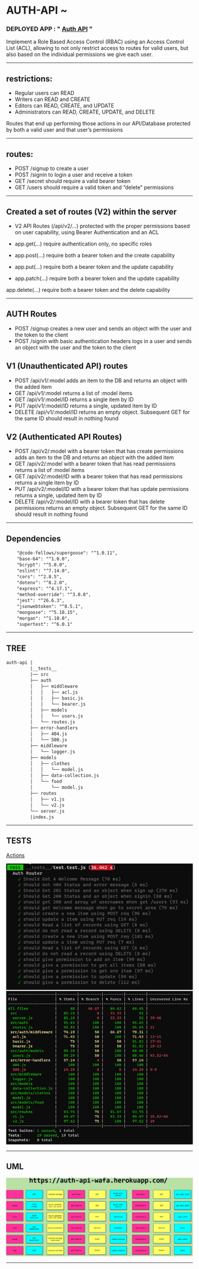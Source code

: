 # AUTH-API ~

### DEPLOYED APP : " [Auth API](https://wafa-auth-api.herokuapp.com/) "

Implement a Role Based Access Control (RBAC) using an Access Control List (ACL), allowing to not only restrict access to routes for valid users, but also based on the individual permissions we give each user.

***

## restrictions:

- Regular users can READ
- Writers can READ and CREATE
- Editors can READ, CREATE, and UPDATE
- Administrators can READ, CREATE, UPDATE, and DELETE

Routes that end up performing those actions in our API/Database protected by both a valid user and that user’s permissions

***

## routes:

- POST /signup to create a user
- POST /signin to login a user and receive a token
- GET /secret should require a valid bearer token
- GET /users should require a valid token and “delete” permissions

***

## Created a set of routes (V2) within the server

- V2 API Routes (/api/v2/...) protected with the proper permissions based on user capability, using Bearer Authentication and an ACL

- app.get(...) require authentication only, no specific roles

- app.post(...) require both a bearer token and the create capability

- app.put(...) require both a bearer token and the update capability

- app.patch(...) require both a bearer token and the update capability

app.delete(...) require both a bearer token and the delete capability

***

## AUTH Routes

- POST /signup creates a new user and sends an object with the user and the token to the client
- POST /signin with basic authentication headers logs in a user and sends an object with the user and the token to the client

## V1 (Unauthenticated API) routes
- POST /api/v1/:model adds an item to the DB and returns an object with the added item
- GET /api/v1/:model returns a list of :model items
- GET /api/v1/:model/ID returns a single item by ID
- PUT /api/v1/:model/ID returns a single, updated item by ID
- DELETE /api/v1/:model/ID returns an empty object. Subsequent GET for the same ID should result in nothing found

## V2 (Authenticated API Routes)

- POST /api/v2/:model with a bearer token that has create permissions adds an item to the DB and returns an object with the added item
- GET /api/v2/:model with a bearer token that has read permissions returns a list of :model items
- GET /api/v2/:model/ID with a bearer token that has read permissions returns a single item by ID
- PUT /api/v2/:model/ID with a bearer token that has update permissions returns a single, updated item by ID
- DELETE /api/v2/:model/ID with a bearer token that has delete permissions returns an empty object. Subsequent GET for the same ID should result in nothing found

***

## Dependencies

```
    "@code-fellows/supergoose": "^1.0.11",
    "base-64": "^1.0.0",
    "bcrypt": "^5.0.0",
    "eslint": "^7.14.0",
    "cors": "^2.8.5",
    "dotenv": "^8.2.0",
    "express": "^4.17.1",
    "method-override": "^3.0.0",
    "jest": "^26.6.3",
    "jsonwebtoken": "^8.5.1",
    "mongoose": "^5.10.15",
    "morgan": "^1.10.0",
    "supertest": "^6.0.1"
```

***

## TREE 

```
auth-api |
         |__tests__
         |── src
         ├── auth
         │   ├── middleware
         │   │   ├── acl.js
         │   │   ├── basic.js
         │   │   └── bearer.js
         │   ├── models
         │   │   └── users.js
         │   └── routes.js
         ├── error-handlers
         │   ├── 404.js
         │   └── 500.js
         ├── middleware
         │   └── logger.js
         ├── models
         │   ├── clothes
         │   │   └── model.js
         │   ├── data-collection.js
         │   └── food
         │       └── model.js
         ├── routes
         │   ├── v1.js
         │   └── v2.js
         └── server.js
         |index.js
```

***


## TESTS 

[Actions](https://github.com/wafaankoush99/api-auth/actions)

![](./test.png)
![](./tableTest.png)

***

## UML

![](./auth.png)

***
